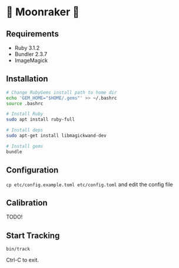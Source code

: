 # 📡 Moonraker 🌙

## Requirements

- Ruby 3.1.2
- Bundler 2.3.7
- ImageMagick

## Installation

```bash
# Change RubyGems install path to home dir
echo 'GEM_HOME="$HOME/.gems"' >> ~/.bashrc
source .bashrc

# Install Ruby
sudo apt install ruby-full

# Install deps
sudo apt-get install libmagickwand-dev

# Install gems
bundle
```

## Configuration

`cp etc/config.example.toml etc/config.toml` and edit the config file

## Calibration

TODO!

## Start Tracking

`bin/track`

Ctrl-C to exit.
